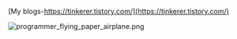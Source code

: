 [My blogs-https://tinkerer.tistory.com/](https://tinkerer.tistory.com/)

![programmer_flying_paper_airplane.png](https://tistory2.daumcdn.net/tistory/3467126/attach/80e332813cf640018557a5ac35ac6a90 "Forever tinkering")
